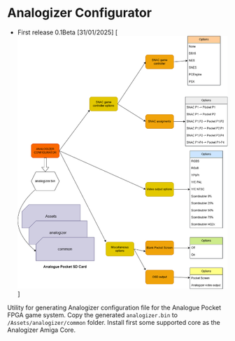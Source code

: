 Analogizer Configurator
=======================
* First release 0.1Beta [31/01/2025]
[![diagram](img/AnalogizerConfigurator.png)]

Utility for generating Analogizer configuration file for the Analogue Pocket FPGA game system.
Copy the generated `analogizer.bin` to `/Assets/analogizer/common` folder.
Install first some supported core as the Analogizer Amiga Core.

